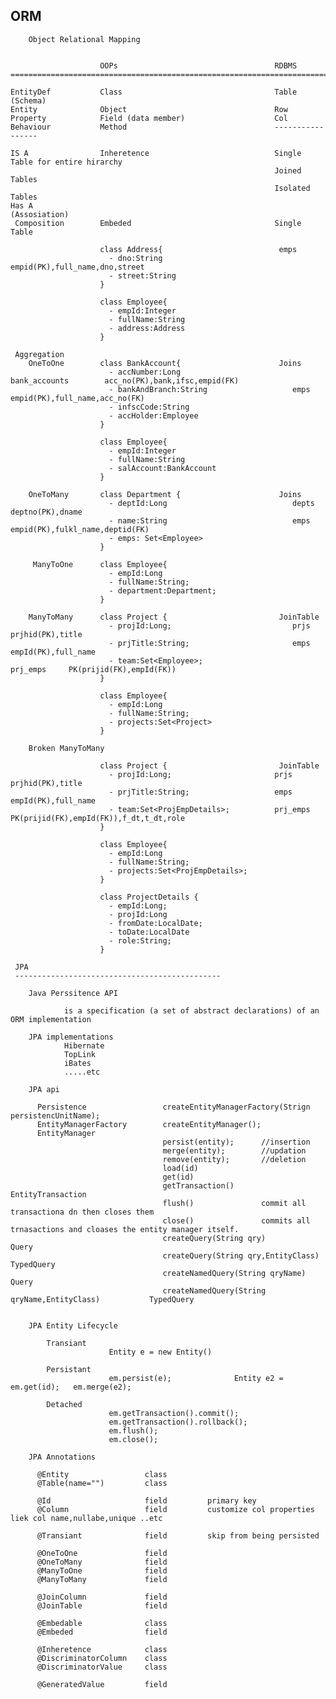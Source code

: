 ORM
------------------------------------------------------------------

        Object Relational Mapping


                        OOPs                                   RDBMS
    ======================================================================================================

    EntityDef           Class                                  Table (Schema)
    Entity              Object                                 Row
    Property            Field (data member)                    Col
    Behaviour           Method                                 -----------------

    IS A                Inheretence                            Single Table for entire hirarchy
                                                               Joined Tables
                                                               Isolated Tables
    Has A
    (Assosiation)
     Composition        Embeded                                Single Table

                        class Address{                          emps
                          - dno:String                                  empid(PK),full_name,dno,street
                          - street:String
                        }

                        class Employee{
                          - empId:Integer
                          - fullName:String
                          - address:Address
                        }

     Aggregation
        OneToOne        class BankAccount{                      Joins
                          - accNumber:Long                         bank_accounts        acc_no(PK),bank,ifsc,empid(FK)
                          - bankAndBranch:String                   emps                 empid(PK),full_name,acc_no(FK)
                          - infscCode:String
                          - accHolder:Employee
                        }

                        class Employee{
                          - empId:Integer
                          - fullName:String
                          - salAccount:BankAccount
                        }

        OneToMany       class Department {                      Joins
                          - deptId:Long                            depts        deptno(PK),dname
                          - name:String                            emps         empid(PK),fulkl_name,deptid(FK)
                          - emps: Set<Employee>
                        }

         ManyToOne      class Employee{
                          - empId:Long
                          - fullName:String;
                          - department:Department;
                        }

        ManyToMany      class Project {                         JoinTable
                          - projId:Long;                           prjs         prjhid(PK),title
                          - prjTitle:String;                       emps         empId(PK),full_name
                          - team:Set<Employee>;                    prj_emps     PK(prijid(FK),empId(FK))
                        }

                        class Employee{
                          - empId:Long
                          - fullName:String;
                          - projects:Set<Project>
                        }

        Broken ManyToMany      
                        
                        class Project {                         JoinTable
                          - projId:Long;                       prjs         prjhid(PK),title
                          - prjTitle:String;                   emps         empId(PK),full_name
                          - team:Set<ProjEmpDetails>;          prj_emps     PK(prijid(FK),empId(FK)),f_dt,t_dt,role
                        }

                        class Employee{
                          - empId:Long
                          - fullName:String;
                          - projects:Set<ProjEmpDetails>;
                        }

                        class ProjectDetails {
                          - empId:Long;
                          - projId:Long
                          - fromDate:LocalDate;
                          - toDate:LocalDate
                          - role:String;
                        }

     JPA
     ----------------------------------------------

        Java Perssitence API

                is a specification (a set of abstract declarations) of an ORM implementation

        JPA implementations
                Hibernate
                TopLink
                iBates
                .....etc

        JPA api

          Persistence                 createEntityManagerFactory(Strign persistencUnitName);
          EntityManagerFactory        createEntityManager();
          EntityManager
                                      persist(entity);      //insertion
                                      merge(entity);        //updation
                                      remove(entity);       //deletion
                                      load(id)
                                      get(id)
                                      getTransaction()      EntityTransaction
                                      flush()               commit all transactiona dn then closes them
                                      close()               commits all trnasactions and cloases the entity manager itself.
                                      createQuery(String qry)                                Query
                                      createQuery(String qry,EntityClass)                    TypedQuery
                                      createNamedQuery(String qryName)                       Query
                                      createNamedQuery(String qryName,EntityClass)           TypedQuery


        JPA Entity Lifecycle

            Transiant
                          Entity e = new Entity()

            Persistant
                          em.persist(e);              Entity e2 = em.get(id);   em.merge(e2);

            Detached
                          em.getTransaction().commit();
                          em.getTransaction().rollback();
                          em.flush();
                          em.close();

        JPA Annotations 
      
          @Entity                 class
          @Table(name="")         class

          @Id                     field         primary key
          @Column                 field         customize col properties liek col name,nullabe,unique ..etc

          @Transiant              field         skip from being persisted

          @OneToOne               field
          @OneToMany              field
          @ManyToOne              field
          @ManyToMany             field

          @JoinColumn             field
          @JoinTable              field

          @Embedable              class
          @Embeded                field

          @Inheretence            class
          @DiscriminatorColumn    class
          @DiscriminatorValue     class

          @GeneratedValue         field
          



